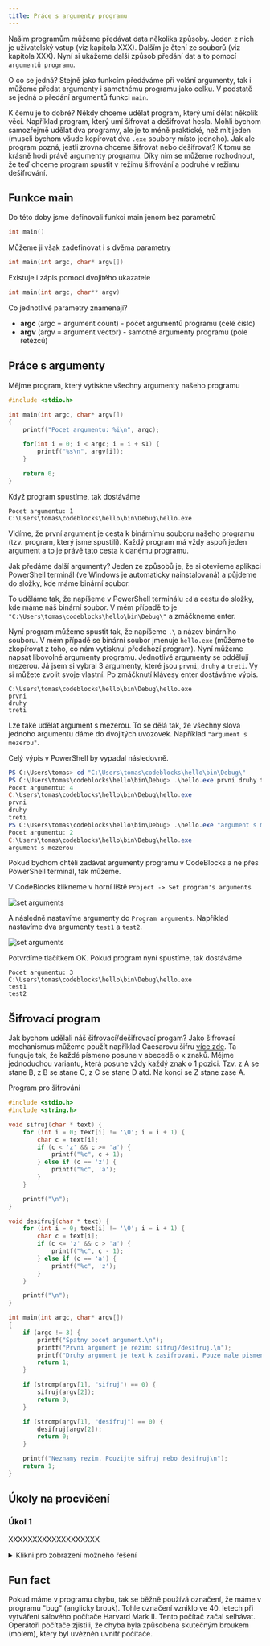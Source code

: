 ```yaml
---
title: Práce s argumenty programu
---
```

Našim programům můžeme předávat data několika způsoby. Jeden z nich je uživatelský vstup (viz kapitola XXX). Dalším je čtení ze souborů (viz kapitola XXX). Nyní si ukážeme další způsob předání dat a to pomocí `argumentů programu`.

O co se jedná? Stejně jako funkcím předáváme při volání argumenty, tak i můžeme předat argumenty i samotnému programu jako celku. V podstatě se jedná o předání argumentů funkci `main`.

K čemu je to dobré? Někdy chceme udělat program, který umí dělat několik věcí. Například program, který umí šifrovat a dešifrovat hesla. Mohli bychom samozřejmě udělat dva programy, ale je to méně praktické, než mít jeden (museli bychom všude kopírovat dva `.exe` soubory místo jednoho). Jak ale program pozná, jestli zrovna chceme šifrovat nebo dešifrovat? K tomu se krásně hodí právě argumenty programu. Díky nim se můžeme rozhodnout, že teď chceme program spustit v režimu šifrování a podruhé v režimu dešifrování.

## Funkce main
Do této doby jsme definovali funkci main jenom bez parametrů
```c
int main()
```

Můžeme ji však zadefinovat i s dvěma parametry
```c
int main(int argc, char* argv[])
```

Existuje i zápis pomocí dvojitého ukazatele
```c
int main(int argc, char** argv)
```

Co jednotlivé parametry znamenají?

* **argc** (argc = argument count) - počet argumentů programu (celé číslo)
* **argv** (argv = argument vector) - samotné argumenty programu (pole řetězců)


## Práce s argumenty
Mějme program, který vytiskne všechny argumenty našeho programu
```c
#include <stdio.h>

int main(int argc, char* argv[])
{
    printf("Pocet argumentu: %i\n", argc);

    for(int i = 0; i < argc; i = i + s1) {
        printf("%s\n", argv[i]);
    }

    return 0;
}
```

Když program spustíme, tak dostáváme

```
Pocet argumentu: 1
C:\Users\tomas\codeblocks\hello\bin\Debug\hello.exe
```

Vidíme, že první argument je cesta k binárnímu souboru našeho programu (tzv. program, který jsme spustili). Každý program má vždy aspoň jeden argument a to je právě tato cesta k danému programu.

Jak předáme další argumenty? Jeden ze způsobů je, že si otevřeme aplikaci PowerShell terminál (ve Windows je automaticky nainstalovaná) a půjdeme do složky, kde máme binární soubor.

To uděláme tak, že napíšeme v PowerShell terminálu `cd` a cestu do složky, kde máme náš binární soubor. V mém případě to je `"C:\Users\tomas\codeblocks\hello\bin\Debug\"` a zmáčkneme enter.

Nyní program můžeme spustit tak, že napíšeme `.\` a název binárního souboru. V mém případě se binární soubor jmenuje `hello.exe` (můžeme to zkopírovat z toho, co nám vytisknul předchozí program). Nyní můžeme napsat libovolné argumenty programu. Jednotlivé argumenty se oddělují mezerou. Já jsem si vybral 3 argumenty, které jsou `prvni`, `druhy` a `treti`. Vy si můžete zvolit svoje vlastní. Po zmáčknutí klávesy enter dostáváme výpis.
```
C:\Users\tomas\codeblocks\hello\bin\Debug\hello.exe
prvni
druhy
treti
```

Lze také udělat argument s mezerou. To se dělá tak, že všechny slova jednoho argumentu dáme do dvojitých uvozovek. Například `"argument s mezerou"`.


Celý výpis v PowerShell by vypadal následovně.

```ps1
PS C:\Users\tomas> cd "C:\Users\tomas\codeblocks\hello\bin\Debug\"
PS C:\Users\tomas\codeblocks\hello\bin\Debug> .\hello.exe prvni druhy treti
Pocet argumentu: 4
C:\Users\tomas\codeblocks\hello\bin\Debug\hello.exe
prvni
druhy
treti
PS C:\Users\tomas\codeblocks\hello\bin\Debug> .\hello.exe "argument s mezerou"
Pocet argumentu: 2
C:\Users\tomas\codeblocks\hello\bin\Debug\hello.exe
argument s mezerou
```

Pokud bychom chtěli zadávat argumenty programu v CodeBlocks a ne přes PowerShell terminál, tak můžeme.

V CodeBlocks klikneme v horní liště `Project -> Set program's arguments`

![set arguments](./obrazky/argumenty/set_arguments.PNG)

A následně nastavíme argumenty do `Program arguments`. Například nastavíme dva argumenty `test1` a `test2`.


![set arguments](./obrazky/argumenty/codeblocks.PNG)

Potvrdíme tlačítkem OK. Pokud program nyní spustíme, tak dostáváme

```
Pocet argumentu: 3
C:\Users\tomas\codeblocks\hello\bin\Debug\hello.exe
test1
test2
```

## Šifrovací program
Jak bychom udělali náš šifrovací/dešifrovací progam? Jako šifrovací mechanismus můžeme použít například Caesarovu šifru [více zde](https://cs.wikipedia.org/wiki/Caesarova_%C5%A1ifra). Ta funguje tak, že každé písmeno posune v abecedě o x znaků. Mějme jednoduchou variantu, která posune vždy každý znak o 1 pozici. Tzv. z A se stane B, z B se stane C, z C se stane D atd. Na konci se Z stane zase A.

Program pro šifrování
```c
#include <stdio.h>
#include <string.h>

void sifruj(char * text) {
    for (int i = 0; text[i] != '\0'; i = i + 1) {
        char c = text[i];
        if (c < 'z' && c >= 'a') {
            printf("%c", c + 1);
        } else if (c == 'z') {
            printf("%c", 'a');
        }
    }

    printf("\n");
}

void desifruj(char * text) {
    for (int i = 0; text[i] != '\0'; i = i + 1) {
        char c = text[i];
        if (c <= 'z' && c > 'a') {
            printf("%c", c - 1);
        } else if (c == 'a') {
            printf("%c", 'z');
        }
    }

    printf("\n");
}

int main(int argc, char* argv[])
{
    if (argc != 3) {
        printf("Spatny pocet argument.\n");
        printf("Prvni argument je rezim: sifruj/desifruj.\n");
        printf("Druhy argument je text k zasifrovani. Pouze male pismenka anglicke abecedy.\n");
        return 1;
    }

    if (strcmp(argv[1], "sifruj") == 0) {
        sifruj(argv[2]);
        return 0;
    }

    if (strcmp(argv[1], "desifruj") == 0) {
        desifruj(argv[2]);
        return 0;
    }

    printf("Neznamy rezim. Pouzijte sifruj nebo desifruj\n");
    return 1;
}
```




## Úkoly na procvičení
### Úkol 1
XXXXXXXXXXXXXXXXXXX


<details>
  <summary>Klikni pro zobrazení možného řešení</summary>

```c
#include <stdio.h>

void tiskni_nejvetsi(int cisla_k_tisku[], int velikost_pole) {
    // Zde predpokladame, ze pole ma aspon jeden prvek
    // Lepsi by bylo to osetrit na zacatku pro situace, kdy pole bude mit 0 prvku
    int max = cisla_k_tisku[0];  
    for (int i = 0; i < velikost_pole; i = i + 1) {
        if (cisla_k_tisku[i] > max) {
            max = cisla_k_tisku[i];
        }
    }
    
    printf("Maximum je %i\n", max);
}

int main()
{
    int pole[5];

    for (int i = 0; i < 5; i = i + 1) {
        int vstup = 0;
        printf("Zadejte cislo:\n");
        scanf("%i", &vstup);
        pole[i] = vstup;
    }

    tiskni_nejvetsi(pole, 5);

    return 0;
}
```
</details>

## Fun fact
Pokud máme v programu chybu, tak se běžně používá označení, že máme v programu "bug" (anglicky brouk). Tohle označení vzniklo ve 40. letech při vytváření sálového počítače Harvard Mark II.
Tento počítač začal selhávat. Operátoři počítače zjistili, že chyba byla způsobena skutečným broukem (molem), který byl uvězněn uvnitř počítače.
